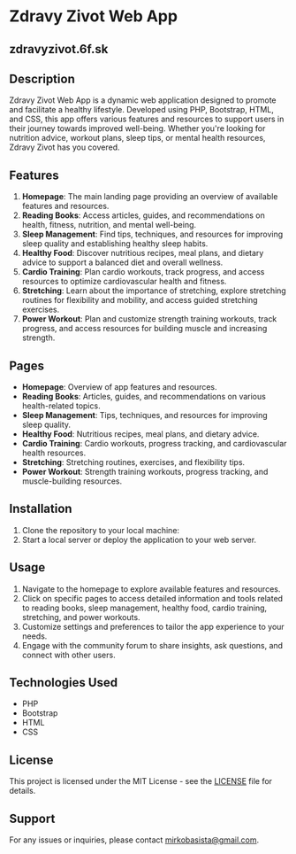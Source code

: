 # Zdravy Zivot Web App
zdravyzivot.6f.sk
---

## Description

Zdravy Zivot Web App is a dynamic web application designed to promote and facilitate a healthy lifestyle. Developed using PHP, Bootstrap, HTML, and CSS, this app offers various features and resources to support users in their journey towards improved well-being. Whether you're looking for nutrition advice, workout plans, sleep tips, or mental health resources, Zdravy Zivot has you covered.

## Features

1. **Homepage**: The main landing page providing an overview of available features and resources.
2. **Reading Books**: Access articles, guides, and recommendations on health, fitness, nutrition, and mental well-being.
3. **Sleep Management**: Find tips, techniques, and resources for improving sleep quality and establishing healthy sleep habits.
4. **Healthy Food**: Discover nutritious recipes, meal plans, and dietary advice to support a balanced diet and overall wellness.
5. **Cardio Training**: Plan cardio workouts, track progress, and access resources to optimize cardiovascular health and fitness.
6. **Stretching**: Learn about the importance of stretching, explore stretching routines for flexibility and mobility, and access guided stretching exercises.
7. **Power Workout**: Plan and customize strength training workouts, track progress, and access resources for building muscle and increasing strength.

## Pages

- **Homepage**: Overview of app features and resources.
- **Reading Books**: Articles, guides, and recommendations on various health-related topics.
- **Sleep Management**: Tips, techniques, and resources for improving sleep quality.
- **Healthy Food**: Nutritious recipes, meal plans, and dietary advice.
- **Cardio Training**: Cardio workouts, progress tracking, and cardiovascular health resources.
- **Stretching**: Stretching routines, exercises, and flexibility tips.
- **Power Workout**: Strength training workouts, progress tracking, and muscle-building resources.

## Installation

1. Clone the repository to your local machine:
2. Start a local server or deploy the application to your web server.

## Usage

1. Navigate to the homepage to explore available features and resources.
2. Click on specific pages to access detailed information and tools related to reading books, sleep management, healthy food, cardio training, stretching, and power workouts.
3. Customize settings and preferences to tailor the app experience to your needs.
4. Engage with the community forum to share insights, ask questions, and connect with other users.

## Technologies Used

- PHP
- Bootstrap
- HTML
- CSS

## License

This project is licensed under the MIT License - see the [LICENSE](LICENSE) file for details.

## Support

For any issues or inquiries, please contact [mirkobasista@gmail.com](mailto:mirkobasista@gmail.com).
